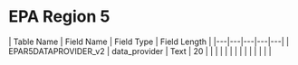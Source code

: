 # EPA Region 5

| Table Name  |  Field Name |  Field Type |  Field Length |
|---|---|---|---|---|
| EPAR5DATAPROVIDER_v2  | data_provider  | Text  | 20  |   |
|   |   |   |   |   |
|   |   |   |   |   |

